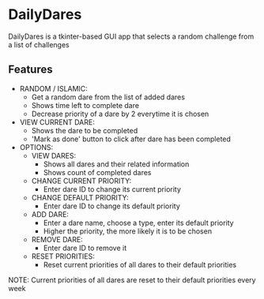 # DailyDares
DailyDares is a tkinter-based GUI app that selects a random challenge from a list of challenges


## Features

- RANDOM / ISLAMIC:
    - Get a random dare from the list of added dares
    - Shows time left to complete dare
    - Decrease priority of a dare by 2 everytime it is chosen
- VIEW CURRENT DARE:
    - Shows the dare to be completed
    - 'Mark as done' button to click after dare has been completed
- OPTIONS:
    - VIEW DARES:
        - Shows all dares and their related information
        - Shows count of completed dares
    - CHANGE CURRENT PRIORITY:
        - Enter dare ID to change its current priority
    - CHANGE DEFAULT PRIORITY:
        - Enter dare ID to change its default priority
    - ADD DARE:
        - Enter a dare name, choose a type, enter its default priority
        - Higher the priority, the more likely it is to be chosen
    - REMOVE DARE:
        - Enter dare ID to remove it
    - RESET PRIORITIES:
        - Reset current priorities of all dares to their default priorities

NOTE: Current priorities of all dares are reset to their default priorities every week
